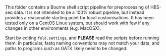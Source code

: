 This folder contains a Bourne shell script pipeline for preprocessing of
HBS-seq data.  It is not intended to be a 100% robust pipeline, but instead
provides a reasonable starting point for local customisations.  It has been
tested only on a CentOS Linux system, but should work with few if any changes
in other environments (e.g. MacOSX).

Start by editing `fold.settings`, and **PLEASE** read the scripts before
running them.  In particular, fastq naming conventions may not match your data,
and paths to programs such as GATK likely need to be changed.

